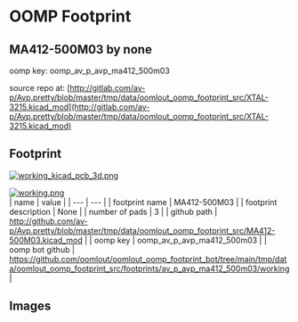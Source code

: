 # OOMP Footprint  
## MA412-500M03  by none  
  
oomp key: oomp_av_p_avp_ma412_500m03  
  
source repo at: [http://gitlab.com/av-p/Avp.pretty/blob/master/tmp/data/oomlout_oomp_footprint_src/XTAL-3215.kicad_mod](http://gitlab.com/av-p/Avp.pretty/blob/master/tmp/data/oomlout_oomp_footprint_src/XTAL-3215.kicad_mod)  
## Footprint  
  
[![working_kicad_pcb_3d.png](working_kicad_pcb_3d_600.png)](working_kicad_pcb_3d.png)  
  
[![working.png](working_600.png)](working.png)  
| name | value | 
| --- | --- | 
| footprint name | MA412-500M03 | 
| footprint description | None | 
| number of pads | 3 | 
| github path | http://github.com/av-p/Avp.pretty/blob/master/tmp/data/oomlout_oomp_footprint_src/MA412-500M03.kicad_mod | 
| oomp key | oomp_av_p_avp_ma412_500m03 | 
| oomp bot github | https://github.com/oomlout/oomlout_oomp_footprint_bot/tree/main/tmp/data/oomlout_oomp_footprint_src/footprints/av_p_avp_ma412_500m03/working | 
## Images  
